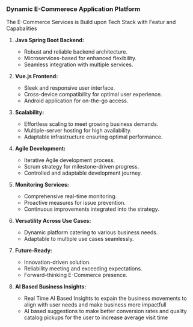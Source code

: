 ### **Dynamic E-Commerece Application Platform** 

The E-Commerce Services is Build upon Tech Stack with Featur and Capabalities 

1. **Java Spring Boot Backend:**
   - Robust and reliable backend architecture.
   - Microservices-based for enhanced flexibility.
   - Seamless integration with multiple services.

2. **Vue.js Frontend:**
   - Sleek and responsive user interface.
   - Cross-device compatibility for optimal user experience.
   - Android application for on-the-go access.

3. **Scalability:**
   - Effortless scaling to meet growing business demands.
   - Multiple-server hosting for high availability.
   - Adaptable infrastructure ensuring optimal performance.

4. **Agile Development:**
   - Iterative Agile development process.
   - Scrum strategy for milestone-driven progress.
   - Controlled and adaptable development journey.

5. **Monitoring Services:**
   - Comprehensive real-time monitoring.
   - Proactive measures for issue prevention.
   - Continuous improvements integrated into the strategy.

6. **Versatility Across Use Cases:**
   - Dynamic platform catering to various business needs.
   - Adaptable to multiple use cases seamlessly.

7. **Future-Ready:**
   - Innovation-driven solution.
   - Reliability meeting and exceeding expectations.
   - Forward-thinking E-Commerce presence.
  
7. **AI Based Business Insights:**
   - Real Time AI Based Insights to expain the business movements to align with user needs and make business more impactfull
   - AI based suggestions to make better conversion rates and quality catalog pickups for the user to increase average visit time

